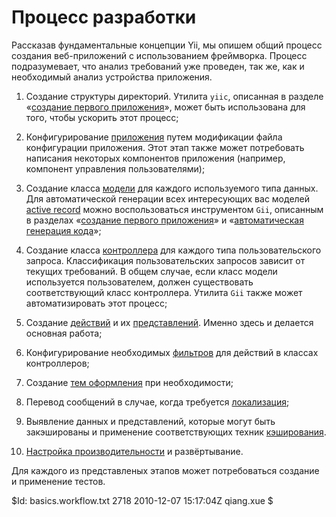 Процесс разработки
==================

Рассказав фундаментальные концепции Yii, мы опишем общий процесс создания веб-приложений с использованием
фреймворка. Процесс подразумевает, что анализ требований уже проведен, так же, как и необходимый анализ устройства
приложения.

   1. Создание структуры директорий. Утилита `yiic`, описанная в разделе
«[cоздание первого приложения](/doc/guide/quickstart.first-app)», может быть использована для того, чтобы ускорить этот процесс;

   2. Конфигурирование [приложения](/doc/guide/basics.application) путем модификации файла конфигурации приложения.
Этот этап также может потребовать написания некоторых компонентов приложения (например, компонент управления пользователями);

   3. Создание класса [модели](/doc/guide/basics.model) для каждого используемого типа данных.
   Для автоматической генерации всех интересующих вас моделей [active record](/doc/guide/database.ar)
   можно воспользоваться инструментом `Gii`, описанным в разделах
   «[создание первого приложения](/doc/guide/quickstart.first-app#implementing-crud-operations)»
   и «[автоматическая генерация кода](/doc/guide/topics.gii)»;

   4. Создание класса [контроллера](/doc/guide/basics.controller) для каждого типа пользовательского запроса. Классификация
пользовательских запросов зависит от текущих требований. В общем случае, если класс модели используется пользователем, должен существовать
соответствующий класс контроллера. Утилита `Gii` также может автоматизировать этот процесс;

   5. Создание [действий](/doc/guide/basics.controller#action) и их [представлений](/doc/guide/basics.view). Именно здесь и делается
основная работа;

   6. Конфигурирование необходимых [фильтров](/doc/guide/basics.controller#filter) для действий в классах контроллеров;

   7. Создание [тем оформления](/doc/guide/topics.theming) при необходимости;

   8. Перевод сообщений в случае, когда требуется [локализация](/doc/guide/topics.i18n);

   9. Выявление данных и представлений, которые могут быть закэшированы и применение соответствующих техник
[кэширования](/doc/guide/caching.overview).

   10. [Настройка производительности](/doc/guide/topics.performance) и развёртывание.

Для каждого из представленых этапов может потребоваться создание и применение тестов.

<div class="revision">$Id: basics.workflow.txt 2718 2010-12-07 15:17:04Z qiang.xue $</div>